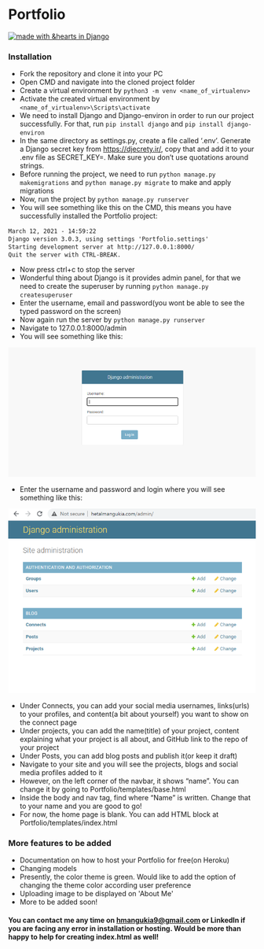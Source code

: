 # Portfolio

[![made with &hearts in Django](https://img.shields.io/badge/made%20with%20%E2%9D%A4%20in-Django-green.svg)](http://shields.io/#your-badge)

### Installation

- Fork the repository and clone it into your PC
- Open CMD and navigate into the cloned project folder
- Create a virtual environment by `python3 -m venv <name_of_virtualenv>`
- Activate the created virtual environment by `<name_of_virtualenv>\Scripts\activate`
- We need to install Django and Django-environ in order to run our project successfully. For that, run `pip install django` and `pip install django-environ`
- In the same directory as settings.py, create a file called ‘.env’. Generate a Django secret key from https://djecrety.ir/, copy that and add it to your .env file as SECRET_KEY=<the secret key you copied>. Make sure you don’t use quotations around strings.
- Before running the project, we need to run `python manage.py makemigrations` and `python manage.py migrate` to make and apply migrations
- Now, run the project by `python manage.py runserver`
- You will see something like this on the CMD, this means you have successfully installed the Portfolio project:
```
March 12, 2021 - 14:59:22
Django version 3.0.3, using settings 'Portfolio.settings'
Starting development server at http://127.0.0.1:8000/
Quit the server with CTRL-BREAK.
```
- Now press ctrl+c to stop the server
- Wonderful thing about Django is it provides admin panel, for that we need to create the superuser by running `python manage.py createsuperuser`
- Enter the username, email and password(you wont be able to see the typed password on the screen)
- Now again run the server by `python manage.py runserver`
- Navigate to 127.0.0.1:8000/admin
- You will see something like this:
<img src="https://github.com/hmangukia/Portfolio/blob/main/admin_panel_login.png">
  
- Enter the username and password and login where you will see something like this:
<img src="https://github.com/hmangukia/Portfolio/blob/main/admin_panel.png">

- Under Connects, you can add your social media usernames, links(urls) to your profiles, and content(a bit about yourself) you want to show on the connect page
- Under projects, you can add the name(title) of your project, content explaining what your project is all about, and GitHub link to the repo of your project
- Under Posts, you can add blog posts and publish it(or keep it draft)
- Navigate to your site and you will see the projects, blogs and social media profiles added to it
- However, on the left corner of the navbar, it shows “name”. You can change it by going to Portfolio/templates/base.html
- Inside the body and nav tag, find where “Name” is written. Change that to your name and you are good to go!
- For now, the home page is blank. You can add HTML block at Portfolio/templates/index.html

### More features to be added

- Documentation on how to host your Portfolio for free(on Heroku)
- Changing models
- Presently, the color theme is green. Would like to add the option of changing the theme color according user preference
- Uploading image to be displayed on 'About Me'
- More to be added soon!

#### You can contact me any time on hmangukia9@gmail.com or LinkedIn if you are facing any error in installation or hosting. Would be more than happy to help for creating index.html as well! 